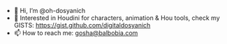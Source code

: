 - 👋 Hi, I’m @oh-dosyanich
- 👀 Interested in Houdini for characters, animation & Hou tools, check my GISTS: https://gist.github.com/digitaldosyanich
- 📫 How to reach me: gosha@balbobia.com
